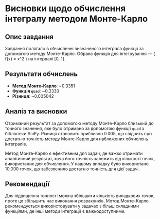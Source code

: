 
# Висновки щодо обчислення інтегралу методом Монте-Карло

## Опис завдання
Завдання полягало в обчисленні визначеного інтеграла функції за допомогою методу Монте-Карло. Обрана функція для інтегрування — \( f(x) = x^2 \) на інтервалі [0, 1].

## Результати обчислень

- **Метод Монте-Карло**: ~0.3351
- **Функція `quad`**: ~0.3333
- **Різниця**: ~0.005042

## Аналіз та висновки
Отриманий результат за допомогою методу Монте-Карло близький до точного значення, яке було отримано за допомогою функції `quad` з бібліотеки SciPy. Різниця становить приблизно 0.005, що свідчить про достатню точність методу Монте-Карло для наближених обчислень інтегралів.

Метод Монте-Карло є ефективним для задач, де важко отримати аналітичний результат, хоча його точність залежить від кількості точок, використаних для обчислення. У нашому випадку було використано 10,000 точок, що забезпечило достатню точність для цієї задачі.

## Рекомендації
Для підвищення точності можна збільшити кількість випадкових точок, проте це збільшить час виконання розрахунків. Метод Монте-Карло рекомендується використовувати у задачах з більш складними функціями, де інші методи інтеграції є важкодоступними.


